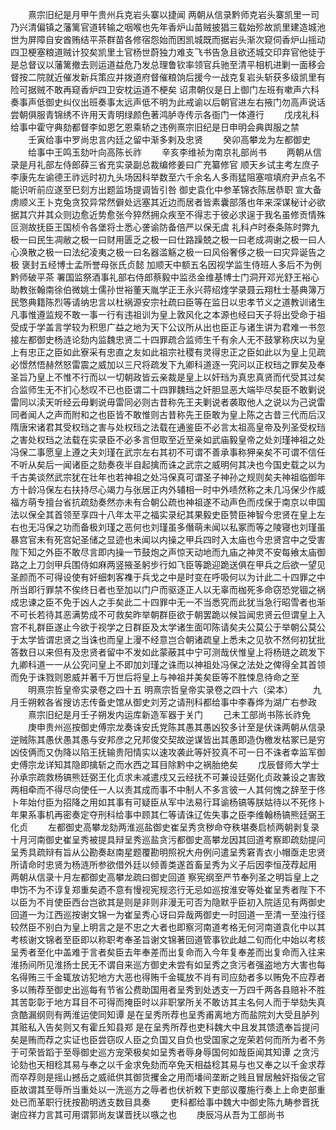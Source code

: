 <!-- { "loadSidebar": true } -->
　　熹宗旧纪是月甲午贵州兵克岩头寨以捷闻  两朝从信录黔师克岩头寨凯里一司乃兴清偏镇之藩篱官道转输之咽喉也先年香炉山苗贼披猖三载始殄故凯里建造城池世为屏障自安酋贿结平茶群苗各修宿怨始而困凯城既而据岩头渐次窥伺香炉山摇动四卫梗塞粮道贼计狡矣凯里土官杨世蔚独力难支飞书告急且欲还城交印弃官他徒于是总督议以藩篱撤去则运道益危乃发总理鲁钦率领官兵驰至清平相机进剿一面移会督按二院就近催发新兵策应并拨道府督催粮饷后援今一战克复岩头斩获多级凯里有险可据贼不敢再窥香炉四卫安枕运道不梗矣  诏肃朝仪是日上御门左班有嗽声六科奏事声低御史纠仪出班奏事太远声低不明为此戒谕以后朝官进左右掖门勿高声说话尝朝俱服青锦绣不许用天青明绿颜色著鸿胪寺传示各衙门一体遵行
　　戊戌礼科给事中霍守典劾都督李如恩乞恩乘轿之违例熹宗旧纪是日申明会典舆服之禁
　　壬寅给事中罗尚忠言内廷之留中渐多剌及忠贤
　　癸卯高攀龙为左都御史
　　给事中王鸣玉劾叶向高陈长祚
　　辛亥李维祯为南京礼部尚书
　　两朝从信录是月礼部左侍郎薛三省充实录副总裁编修姜曰广充纂修官  顺天乡试主考左庶子李康先左谕德王祚远时初九头场因科举数至六千余名人多雨猛阻塞喧填府尹点名不能识听前应遂至巳刻方出题监场提调皆引咎  御史袁化中参革锦衣陈居恭职  宣大备虏顺义王卜克兔贪狡异常然僻处远塞其近边而居者皆素囊部落也年来深谋秘计必欲据其穴并其众则边愈近势愈张今猝然拥众疾至不得志于彼必求逞于我名虽修贡情殊叵测故抚臣王国桢令各堡将士悉心詟谕防备倍严以保无虞  礼科卢时泰条陈时弊九极一曰民生凋敝之极一曰财用匮乏之极一曰仕路躁兢之极一曰老成凋谢之极一曰人心涣散之极一曰法纪凌夷之极一曰名器滥觞之极一曰风俗奢侈之极一曰灾异诞告之极  褒封五经博士孟所誉母张氏贞懿  加顺天中额五名因视学监生侍班人多后不为例  黔师破平茶  署国监祭酒事礼部右侍郎蔡毅中监丞金维基博士门洞开邓光舒王裕心助教张翰南徐伯微姚士儒孙世裕董天胤学正王永兴蒋绍煃学录聂云翔杜士基典簿万民憼典籍陈烈等请纳忠言以杜祸源安宗社疏曰臣等在监日以忠孝节义之道教训诸生凡事惟遵监规不敢一事一行有违祖训为皇上敦风化之本源也经曰天子将出受命于祖受成于学盖言学较为积思广益之地为天下公议所从出也臣正与诸生讲为君难一书忽接左都御史杨涟论劾内监魏忠贤二十四罪疏合监师生千有余人无不鼓掌称庆以为皇上有忠正之臣如此寮采有忠直之友如此祖宗社稷有灵得忠正之臣如此以为皇上见疏必憬然悟赫然怒雷震之威加以三尺将疏发下九卿科道逐一究问以正权珰之罪矣及奉圣旨乃皇上不惟不行而以一切朝政皆云亲裁是皇上以奸珰为真忠真贤而代受其过矣合监师生无不扪心愁叹不已也臣谓二十四罪魏珰之奸胆显恶大端毕尽矣臣不敢剿说雷同以渎天听经云毋剿说毋雷同必则古昔称先王夫剿说者袭取他人之说以为己说雷同者闻人之声而附和之也臣皆不敢惟则古昔称先王臣敢为皇上陈之古昔三代而后汉隋唐宋诸君其受权珰之害与处权珰之法载在通鉴臣不必言太祖高皇帝及列圣受权珰之害处权珰之法载在实录臣不必多言但取至近至亲如武庙毅皇帝之处刘瑾神祖之处冯保二事愿皇上遵之夫刘瑾在武宗左右其初不可谓不善承事称狎亲矣不可谓不信任不听从矣后一闻诸臣之劾奏夜半自起擒而诛之武宗之威明何其决也今国史载之以为千古美谈然武宗犹在壮年也若神祖之处冯保真可谓圣子神孙之规则矣夫神祖临御年方十龄冯保左右扶持尽心竭力与张居正内外辅相一时中外啧然称之未几冯保少作威福方萌专擅台省抗疏劾奏然亦未有合朝公疏也神祖遂不动声色而戍保于南京以申国法以保全其首领至享四十八年太平之福实录纪其果毅史臣赞臣神智今忠贤在皇上左右也无冯保之功而备极刘瑾之恶何也刘瑾虽多僭萌未闻以私冢而等之陵寝也刘瑾虽暴宫官未有死宫妃圣储之显迹也未闻以内操之甲兵四时入太庙也今忠贤宫中之受害陛下知之外臣不敢尽言即内操一节鼓炮之声惊天动地而九庙之神灵不安每飨太庙御路之上刀剑甲兵围侍如麻两竖掖圣躬步行如飞臣等跪迎跪送俱在甲兵之后欲一望见圣颜而不可得设使有奸细刺客襍于兵戈之中是时变在呼吸何以为计此二十四罪之中所当即行罪禁不俟终日者也至加以门户而驱逐正人以无辜而枷死多命窃恐党锢之祸成忠谏之臣不免于凶人之手矣此二十四罪中无一不当悉究而此犹当急行昭雪者也渐不可长若待其恶满势成不可救矣昨举朝群臣欲于朝罢跪以候旨闻忠贤云但谓皇上入宫不礼群臣遂止今欲于视学之日群臣及太学诸生面叩陈请矣夫公莫公于举朝公莫公于太学皆谓忠贤之当诛也而皇上漫不经意岂合朝诸疏皇上悉未之见欤不然何初犹批答数日以来但有及忠贤者留中不发如此蒙蔽其中宁可测哉伏惟皇上将杨琏之疏发下九卿科道一一从公究问皇上不即加刘瑾之诛而以神祖处冯保之法处之俾得全其首领而免于诛戮则恩威并著千万世后将皇上与神祖并美矣臣等不胜悚息待命之至
　　明熹宗哲皇帝实录卷之四十五
明熹宗哲皇帝实录卷之四十六（梁本）
　　九月壬朔敕各省搜访志传备史馆从御史刘芳之请刑科都给事中李春烨为湖广右参政
　　熹宗旧纪是月壬子朔发内运库新造军器于关门
　　己未工部尚书陈长祚免
　　庚申贵州巡按御史傅宗龙奏诛安氏党陈其愚其愚凶狡多计至是伏诛两朝从信录逆贼陈其愚伏愚其愚与安邦彦之兄邦俊交契故逆谋皆出其愚即造伪檄发枯冢已是穷凶伎俩而又伪降以陷王抚输贵阳情实以速攻袭此等奸狡真不可一日不诛者幸监军御史傅宗龙详知其隐即擒斩之而水西之耳目除黔中之祸胎绝矣
　　戊辰督师大学士孙承宗疏救杨镐熊廷弼王化贞求未减遣戍又云经抚不可兼设廷弼化贞政兼设之害致两相牵而不得尽向使任一人以责其成而事不中制人不多言彼一人其何愧之辞至于佟卜年始付臣为招降之用如其事有可疑臣从军中法易行耳谕杨镐等朕姑待以不死佟卜年果系事机再密奏定夺刑科给事中顾其仁等请诛辽佐失事之臣李维翰杨镐熊廷弼王化贞
　　左都御史高攀龙劾两淮巡盐御史崔呈秀贪秽命夺秩堪奏启桢两朝剥复录十月河南御史崔呈秀被提具辩呈秀巡盐贪污都御史高攀龙因其回道考察即疏劾提问呈秀具疏辩有旨从公勘奏赵南星题覆勘明照祝大舟例问遣呈秀窘青衣小帽亟走忠贤所请命时忠贤为杨涟所参欲借外廷以倾善类遂首畜呈秀为义子后因李恒茂荐起用  两朝从信录十月左都御史高攀龙疏曰御史回道  察宪纲至严节奉列圣之明旨皇上之申饬不为不谆复郑重矣迺不意有慢视宪规恣行无忌如巡按淮安等处崔呈秀者陛下不以臣为不肖使臣西台岂欲其是则是非则非漫无可否为隐默乎臣初入院适见有两御史回道一为江西巡按谢文锦一为崔呈秀心讶曰异哉两御史一时回道一至清一至浊行径较然臣不别白为皇上明言之是不忠之大者也即察河南道考格无何河南道袁化中以其考核谢文锦者至臣即以称职考奉圣旨谢文锦著回道管事钦此越二旬而化中始以考核呈秀者至化中盖难于言者矣臣去年奉差而出复命而入今年复奉差而出复命而入往来淮扬间所见淮扬士民无不谓自来巡方御史未尝有如呈秀之贪污者强盗地方大害也每名得贿三千金辄放访犯地方大恶也得贿千金辄放不肖有司应劾者多以贿免不应荐者多以贿荐至御史出巡每有节省公费助国用者呈秀到处透支一万四千两各县赔补不胜其苦彰彰于地方耳目不可得而掩臣时以非职掌所关不敢访其主名何人而于举劾失真贪酷漏纲则有两淮运使同知谭  是在呈秀所荐也呈秀甫离地方而盐院刘大受且胪列其赃私入告矣则又有霍丘知县郑  是在呈秀所荐也吏科魏大中且发其馈遗奉旨提问矣是贿而荐之实证也臣尝窃叹人臣之负国又自负也受国家之宠荣若何而所为者不务于可荣皆蹈于至辱御史巡方宠荣极矣如呈秀者辱身辱国何如哉臣闻其知谭  之贪污论劾也天相稔其易与奉之以千金求免劾而卒免天相益稔其易与也又奉之以千金求荐而卒荐则是摇山撼岳之威祗供其御货攫金之用而墦间垄断之贱且冒居触奸指佞之官臣故谓其至辱所当重处以一洗巡方之辱者也伏祈敕下吏部议覆施行奏上上命吏部重处已而革职行抚按勘明透支数目具奏
　　吏科都给事中魏大中御史陈九畴参晋抚谢应祥力言其可用谓郭尚友谋晋抚以嗾之也
　　庚辰冯从吾为工部尚书
